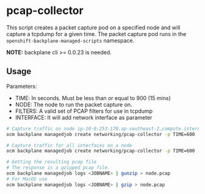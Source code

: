 # pcap-collector

This script creates a packet capture pod on a specified node and will capture a tcpdump for a given time.
The packet capture pod runs in the `openshift-backplane-managed-scripts` namespace.

__NOTE:__ backplane cli >= 0.0.23 is needed.

## Usage

Parameters:
- TIME: In seconds. Must be less than or equal to 900 (15 mins)
- NODE: The node to run the packet capture on.
- FILTERS: A valid set of PCAP filters for use in tcpdump
- INTERFACE: It will add network interface as parameter

```bash
# Capture traffic on node ip-10-0-253-170.ap-southeast-2.compute.internal for 10 mins
ocm backplane managedjob create networking/pcap-collector -p TIME=600 -p NODE=ip-10-0-253-170.ap-southeast-2.compute.internal

# Capture traffic for all interfaces on a node
ocm backplane managedjob create networking/pcap-collector -p TIME=600 -p NODE=ip-10-0-253-170.ap-southeast-2.compute.internal -p INTERFACE=any

# Getting the resulting pcap file
# The response is a gzipped pcap file.
ocm backplane managedjob logs <JOBNAME> | gunzip > node.pcap
# For MacOS use
ocm backplane managedjob logs <JOBNAME> | gzip > node.pcap
```